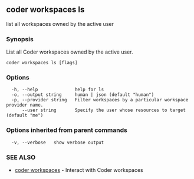 ## coder workspaces ls

list all workspaces owned by the active user

### Synopsis

List all Coder workspaces owned by the active user.

```
coder workspaces ls [flags]
```

### Options

```
  -h, --help              help for ls
  -o, --output string     human | json (default "human")
  -p, --provider string   Filter workspaces by a particular workspace provider name.
      --user string       Specify the user whose resources to target (default "me")
```

### Options inherited from parent commands

```
  -v, --verbose   show verbose output
```

### SEE ALSO

* [coder workspaces](coder_workspaces.md)	 - Interact with Coder workspaces

